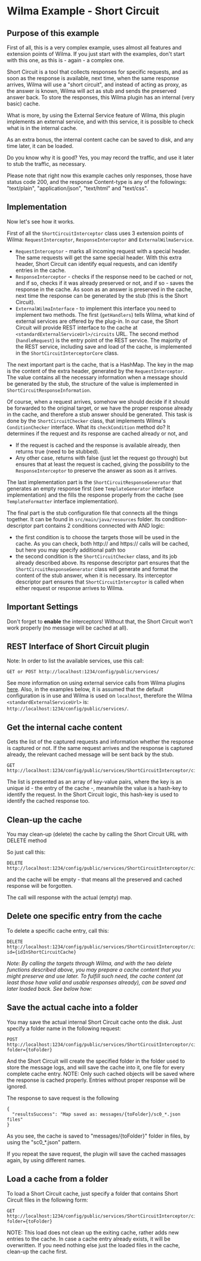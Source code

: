 Wilma Example - Short Circuit
=============================

Purpose of this example
---------------------------------------
First of all, this is a very complex example, uses almost all features and extension points of Wilma.
If you just start with the examples, don't start with this one, as this is - again - a complex one.

Short Circuit is a tool that collects responses for specific requests, and as soon as the response is available, next time,
when the same response arrives, Wilma will use a "short circuit", and instead of acting as proxy, as the answer is known,
Wilma will act as stub and sends the preserved answer back. To store the responses, this Wilma plugin has an internal (very basic) cache.

What is more, by using the External Service feature of Wilma, this plugin implements an external service, and with this service,
it is possible to check what is in the internal cache.

As an extra bonus, the internal content cache can be saved to disk, and any time later, it can be loaded.

Do you know why it is good? Yes, you may record the traffic, and use it later to stub the traffic, as necessary.

Please note that right now this example caches only responses, those have status code 200,
and the response Content-type is any of the followings: "text/plain", "application/json", "text/html" and "text/css".

Implementation
---------------------------------------
Now let's see how it works.

First of all the `ShortCircuitInterceptor` class uses 3 extension points of Wilma: `RequestInterceptor`, `ResponseInterceptor` and `ExternalWilmaService`.

+ `RequestInterceptor` - marks all incoming request with a special header. The same requests will get the same special header.
With this extra header, Short Circuit can identify equal requests, and can identify entries in the cache.
+ `ResponseInterceptor` - checks if the response need to be cached or not, and if so, checks if it was already preserved or not, and if so - saves the response in the cache.
As soon as an answer is preserved in the cache, next time the response can be generated by the stub (this is the Short Circuit).
+ `ExternalWilmaInterface` - to implement this interface you need to implement two methods. The first (`getHandlers`) tells Wilma, what kind of external services are offered by the plug-in.
In our case, the Short Circuit will provide REST interface to the cache at `<standardExternalServiceUrl>/circuits` URL. The second method (`handleRequest`) is the entry point of the REST service.
The majority of the REST service, including save and load of the cache, is implemented in the `ShortCircuitInterceptorCore` class.

The next important part is the cache, that is a HashMap. The key in the map is the content of the extra header, generated by the `RequestInterceptor`.
The value contains all the necessary information when a message should be generated by the stub,
the structure of the value is implemented in `ShortCircuitResponseInformation`.

Of course, when a request arrives, somehow we should decide if it should be forwarded to the original target,
or we have the proper response already in the cache, and therefore a stub answer should be generated.
This task is done by the `ShortCircuitChecker` class, that implements Wilma's `ConditionChecker` interface. What its `checkCondition` method do?
It determines if the request and its response are cached already or not, and
+ If the request is cached and the response is available already, then returns true (need to be stubbed).
+ Any other case, returns with false (just let the request go through) but ensures that at least the request is cached,
giving the possibility to the `ResponseInterceptor` to preserve the answer as soon as it arrives.

The last implementation part is the `ShortCircuitResponseGenerator` that generates an empty response first (see `TemplateGenerator` interface implementation)
and the fills the response properly from the cache (see `TemplateFormatter` interface implementation).

The final part is the stub configuration file that connects all the things together. It can be found in `src/main/java/resources` folder.
Its condition-descriptor part contains 2 conditions connected with AND logic:
* the first condition is to choose the targets those will be used in the cache. As you can check, both http:// and https:// calls will be cached, but here you may specify additional path too
* the second condition is the `ShortCircuitChecker` class, and its job already described above.
Its response descriptor part ensures that the `ShortCircuitResponseGenerator` class will generate and format the content of the stub answer, when it is necessary.
Its interceptor descriptor part ensures that `ShortCircuitInterceptor` is called when either request or response arrives to Wilma.

Important Settings
---------------------------------------
Don't forget to **enable** the interceptors! Without that, the Short Circuit won't work properly (no message will be cached at all).

REST Interface of Short Circuit plugin
---------------------------------------
Note: In order to list the available services, use this call:
```
GET or POST http://localhost:1234/config/public/services/
```
See more information on using external service calls from Wilma plugins [here](https://github.com/epam/Wilma/wiki/Service-extensions-in-Plugins).
Also, in the examples below, it is assumed that the default configuration is in use and Wilma is used on `localhost`,
therefore the Wilma `<standardExternalServiceUrl>` is: `http://localhost:1234/config/public/services/`.

Get the internal cache content
---
Gets the list of the captured requests and information whether the response is captured or not.
If the same request arrives and the response is captured already,
the relevant cached message will be sent back by the stub.
```
GET http://localhost:1234/config/public/services/ShortCircuitInterceptor/circuits 
```

The list is presented as an array of key-value pairs, 
where the key is an unique id - the entry of the cache -, meanwhile the value is a hash-key to identify the request.
In the Short Circuit logic, this hash-key is used to identify the cached response too.

Clean-up the cache
------------------
You may clean-up (delete) the cache by calling the Short Circuit URL with DELETE method

So just call this:
```
DELETE http://localhost:1234/config/public/services/ShortCircuitInterceptor/circuits
```
and the cache will be empty - that means all the preserved and cached response will be forgotten.

The call will response with the actual (empty) map.

Delete one specific entry from the cache
--------------------------
To delete a specific cache entry, call this:
```
DELETE http://localhost:1234/config/public/services/ShortCircuitInterceptor/circuits?id={idInShortCircuitCache}
```

*Note: By calling the targets through Wilma, and with the two delete functions described above, you may prepare a cache content that you might preserve and use later.
To fulfill such need, the cache content (at least those have valid and usable responses already), can be saved and later loaded back.
See below how:*

Save the actual cache into a folder
-----------------------------------
You may save the actual internal Short Circuit cache onto the disk.
Just specify a folder name in the following request:

```
POST http://localhost:1234/config/public/services/ShortCircuitInterceptor/circuits?folder={toFolder}
```
And the Short Circuit will create the specified folder in the folder used to store the message logs, and will save the cache into it,
one file for every complete cache entry.
NOTE: Only such cached objects will be saved where the response is cached properly. Entries without proper response will be ignored.

The response to save request is the following
```
{
  "resultsSuccess": "Map saved as: messages/{toFolder}/sc0_*.json files"
}
```
As you see, the cache is saved to "messages/{toFolder}" folder in files, by using the "sc0_*.json" pattern.

If you repeat the save request, the plugin will save the cached massages again, by using different names.

Load a cache from a folder
--------------------------
To load a Short Circuit cache, just specify a folder that contains Short Circuit files in the following form:
```
GET http://localhost:1234/config/public/services/ShortCircuitInterceptor/circuits?folder={toFolder}
```
NOTE: This load does not clean up the exiting cache, rather adds new entries to the cache.
In case a cache entry already exists, it will be overwritten. If you need nothing else just the loaded files in the cache, clean-up the cache first.
